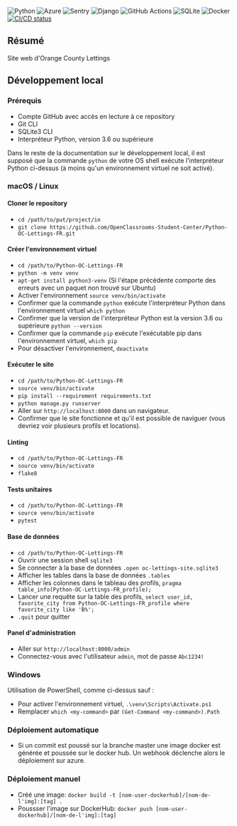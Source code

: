 ![Python](https://img.shields.io/badge/python-3.11-blue?style=flat&logo=python)
![Azure](https://img.shields.io/badge/Azure-blue?style=flat&logo=azure)
![Sentry](https://img.shields.io/badge/sentry-2.3.1-blue?style=flat&logo=sentry)
![Django](https://img.shields.io/badge/django-3.0-blackgreen?style=flat&logo=django)
![GitHub Actions](https://img.shields.io/badge/github-actions-green?style=flat&logo=github-actions)
![SQLite](https://img.shields.io/badge/SQLite-3.x-blue?style=flat&logo=sqlite)
![Docker](https://img.shields.io/badge/Docker-27.0.3-blue?style=flat&logo=docker)
[![CI/CD status](https://github.com/Jogodev/Python-OC-Lettings-FR/actions/workflows/config.yml/badge.svg?branch=master)](https://github.com/Jogodev/Python-OC-Lettings-FR/actions/workflows/config.yml)


## Résumé

Site web d'Orange County Lettings

## Développement local

### Prérequis

- Compte GitHub avec accès en lecture à ce repository
- Git CLI
- SQLite3 CLI
- Interpréteur Python, version 3.6 ou supérieure

Dans le reste de la documentation sur le développement local, il est supposé que la commande `python` de votre OS shell exécute l'interpréteur Python ci-dessus (à moins qu'un environnement virtuel ne soit activé).

### macOS / Linux

#### Cloner le repository

- `cd /path/to/put/project/in`
- `git clone https://github.com/OpenClassrooms-Student-Center/Python-OC-Lettings-FR.git`

#### Créer l'environnement virtuel

- `cd /path/to/Python-OC-Lettings-FR`
- `python -m venv venv`
- `apt-get install python3-venv` (Si l'étape précédente comporte des erreurs avec un paquet non trouvé sur Ubuntu)
- Activer l'environnement `source venv/bin/activate`
- Confirmer que la commande `python` exécute l'interpréteur Python dans l'environnement virtuel
`which python`
- Confirmer que la version de l'interpréteur Python est la version 3.6 ou supérieure `python --version`
- Confirmer que la commande `pip` exécute l'exécutable pip dans l'environnement virtuel, `which pip`
- Pour désactiver l'environnement, `deactivate`

#### Exécuter le site

- `cd /path/to/Python-OC-Lettings-FR`
- `source venv/bin/activate`
- `pip install --requirement requirements.txt`
- `python manage.py runserver`
- Aller sur `http://localhost:8000` dans un navigateur.
- Confirmer que le site fonctionne et qu'il est possible de naviguer (vous devriez voir plusieurs profils et locations).

#### Linting

- `cd /path/to/Python-OC-Lettings-FR`
- `source venv/bin/activate`
- `flake8`

#### Tests unitaires

- `cd /path/to/Python-OC-Lettings-FR`
- `source venv/bin/activate`
- `pytest`

#### Base de données

- `cd /path/to/Python-OC-Lettings-FR`
- Ouvrir une session shell `sqlite3`
- Se connecter à la base de données `.open oc-lettings-site.sqlite3`
- Afficher les tables dans la base de données `.tables`
- Afficher les colonnes dans le tableau des profils, `pragma table_info(Python-OC-Lettings-FR_profile);`
- Lancer une requête sur la table des profils, `select user_id, favorite_city from
  Python-OC-Lettings-FR_profile where favorite_city like 'B%';`
- `.quit` pour quitter

#### Panel d'administration

- Aller sur `http://localhost:8000/admin`
- Connectez-vous avec l'utilisateur `admin`, mot de passe `Abc1234!`

### Windows

Utilisation de PowerShell, comme ci-dessus sauf :

- Pour activer l'environnement virtuel, `.\venv\Scripts\Activate.ps1` 
- Remplacer `which <my-command>` par `(Get-Command <my-command>).Path`

### Déploiement automatique
- Si un commit est poussé sur la branche master une image docker est générée et poussée sur le docker hub.
Un webhook déclenche alors le déploiement sur azure.

### Déploiement manuel
- Créé une image: ``docker build -t [nom-user-dockerhub]/[nom-de-l'img]:[tag] .``
- Poussser l'image sur DockerHub: ``docker push [nom-user-dockerhub]/[nom-de-l'img]:[tag]``


